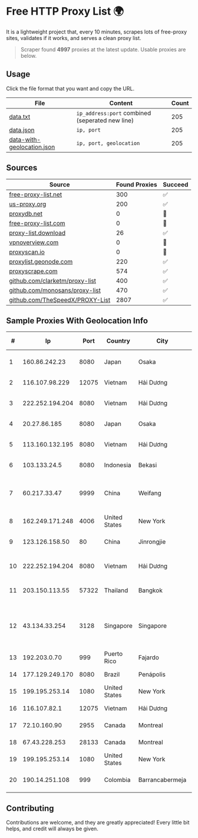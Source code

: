 
# Free HTTP Proxy List 🌍

It is a lightweight project that, every 10 minutes, scrapes lots of free-proxy sites, validates if it works, and serves a clean proxy list.


> Scraper found **4997** proxies at the latest update. Usable proxies are below.

## Usage

Click the file format that you want and copy the URL.


|File|Content|Count|
|----|-------|-----|
|[data.txt](https://raw.githubusercontent.com/themiralay/Proxy-List-World/master/data.txt)|`ip_address:port` combined (seperated new line)|205|
|[data.json](https://raw.githubusercontent.com/themiralay/Proxy-List-World/master/data.json)|`ip, port`|205|
|[data-with-geolocation.json](https://raw.githubusercontent.com/themiralay/Proxy-List-World/master/data-with-geolocation.json)|`ip, port, geolocation`|205|

## Sources

|Source|Found Proxies|Succeed|
|------|-------------|-------|
|[free-proxy-list.net](https://free-proxy-list.net)|300|✅|
|[us-proxy.org](https://www.us-proxy.org)|200|✅|
|[proxydb.net](http://proxydb.net)|0|🚫|
|[free-proxy-list.com](https://free-proxy-list.com/?page=&port=&type%5B%5D=http&type%5B%5D=https&up_time=0&search=Search)|0|🚫|
|[proxy-list.download](https://www.proxy-list.download/HTTP)|26|✅|
|[vpnoverview.com](https://vpnoverview.com/privacy/anonymous-browsing/free-proxy-servers)|0|🚫|
|[proxyscan.io](https://www.proxyscan.io)|0|🚫|
|[proxylist.geonode.com](https://proxylist.geonode.com/api/proxy-list?limit=300&page=1&sort_by=lastChecked&sort_type=desc&protocols=http,https)|220|✅|
|[proxyscrape.com](https://api.proxyscrape.com/v2/?request=displayproxies&protocol=http&timeout=10000&country=all&ssl=all&anonymity=all)|574|✅|
|[github.com/clarketm/proxy-list](https://raw.githubusercontent.com/clarketm/proxy-list/master/proxy-list-raw.txt)|400|✅|
|[github.com/monosans/proxy-list](https://raw.githubusercontent.com/monosans/proxy-list/main/proxies/http.txt)|470|✅|
|[github.com/TheSpeedX/PROXY-List](https://raw.githubusercontent.com/TheSpeedX/PROXY-List/master/http.txt)|2807|✅|


## Sample Proxies With Geolocation Info

|#|Ip|Port|Country|City|Internet Service Provider|
|-|--|----|-------|----|-------------------------|
|1|160.86.242.23|8080|Japan|Osaka|Sony Network Communications Inc|
|2|116.107.98.229|12075|Vietnam|Hải Dương|Viettel Corporation|
|3|222.252.194.204|8080|Vietnam|Hải Dương|VietNam Post and Telecom Corporation|
|4|20.27.86.185|8080|Japan|Osaka|Microsoft Corporation|
|5|113.160.132.195|8080|Vietnam|Hải Dương|VietNam Post and Telecom Corporation|
|6|103.133.24.5|8080|Indonesia|Bekasi|PT PHATRIA INTI PERSADA|
|7|60.217.33.47|9999|China|Weifang|CNC Group CHINA169 Shandong Province Network|
|8|162.249.171.248|4006|United States|New York|PureVoltage Hosting Inc.|
|9|123.126.158.50|80|China|Jinrongjie|China Unicom Beijing Province Network|
|10|222.252.194.204|8080|Vietnam|Hải Dương|VietNam Post and Telecom Corporation|
|11|203.150.113.55|57322|Thailand|Bangkok|Internet Thailand Company Ltd.|
|12|43.134.33.254|3128|Singapore|Singapore|Shenzhen Tencent Computer Systems Company Limited|
|13|192.203.0.70|999|Puerto Rico|Fajardo|Boom NET|
|14|177.129.249.170|8080|Brazil|Penápolis|Maxcomm Ltda EPP|
|15|199.195.253.14|1080|United States|New York|FranTech Solutions|
|16|116.107.82.1|12075|Vietnam|Hải Dương|Viettel Corporation|
|17|72.10.160.90|2955|Canada|Montreal|GloboTech Communications|
|18|67.43.228.253|28133|Canada|Montreal|GloboTech Communications|
|19|199.195.253.14|1080|United States|New York|FranTech Solutions|
|20|190.14.251.108|999|Colombia|Barrancabermeja|Media Commerce Partners S.A|



## Contributing

Contributions are welcome, and they are greatly appreciated! Every
little bit helps, and credit will always be given.

